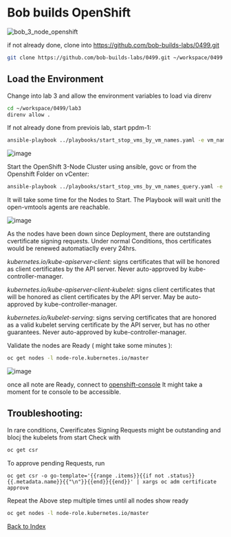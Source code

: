 # Bob builds OpenShift 

![bob_3_node_openshift](https://github.com/bob-builds-labs/bob-builds-labs.github.io/assets/159522483/3b40645f-0d59-4748-b531-dae934e99ff6)

if not already done, clone into https://github.com/bob-builds-labs/0499.git
```bash
git clone https://github.com/bob-builds-labs/0499.git ~/workspace/0499
```
## Load the Environment

Change into lab 3 and allow the environment variables to load via direnv

```bash
cd ~/workspace/0499/lab3
direnv allow .
```

If not already done from previois lab, start ppdm-1:

```bash
ansible-playbook ../playbooks/start_stop_vms_by_vm_names.yaml -e vm_names='ppdm-1' -e state=start
```
 
![image](https://github.com/bob-builds-labs/bob-builds-labs.github.io/assets/8255007/dd4f1640-5e5e-4077-bda4-9edd6d06cb28)

Start the OpenShift 3-Node Cluster using ansible, govc or from the Openshift Folder on vCenter:
```bash
ansible-playbook ../playbooks/start_stop_vms_by_vm_names_query.yaml -e vm_names='openshift' -e state=start
```

It will take some time for the Nodes to Start. The Playbook will wait unitl the open-vmtools agents are reachable.

![image](https://github.com/bob-builds-labs/bob-builds-labs.github.io/assets/8255007/214a44fd-4ba5-470d-baae-d5752b16b50d)


As the nodes have been down since Deployment, there are outstanding cvertificate signing requests. Under normal Conditions, thos certificates would be renewed automatiaclly every 24hrs. 

*kubernetes.io/kube-apiserver-client*: signs certificates that will be honored as client certificates by the API server. Never auto-approved by kube-controller-manager.

*kubernetes.io/kube-apiserver-client-kubelet*: signs client certificates that will be honored as client certificates by the API server. May be auto-approved by kube-controller-manager.

*kubernetes.io/kubelet-serving*: signs serving certificates that are honored as a valid kubelet serving certificate by the API server, but has no other guarantees. Never auto-approved by kube-controller-manager.


Validate the nodes are Ready ( might take some minutes ):
```bash
oc get nodes -l node-role.kubernetes.io/master
```
![image](https://github.com/bob-builds-labs/bob-builds-labs.github.io/assets/8255007/75a85bb5-3541-4ff0-8c7c-5221a8254bc1)

once all note are Ready, connect to [openshift-console](https://console-openshift-console.apps.openshift.demo.local)
It might take a moment for te console to be accessible.


## Troubleshooting:
In rare conditions, Cwerificates Signing Requests might be outstanding and blocj the kubelets from start
Check with  
```bash
oc get csr
```
To approve pending Requests, run
<!--  {% raw %} --> 
```ansible
oc get csr -o go-template='{{range .items}}{{if not .status}}{{.metadata.name}}{{"\n"}}{{end}}{{end}}' | xargs oc adm certificate approve
```
<!--  {% endraw %} --> 
Repeat the Above step multiple times until all nodes show ready 
```bash
oc get nodes -l node-role.kubernetes.io/master
```

[Back to Index](./index.md#ansible-labs-for-bob-the-builder-2024)


